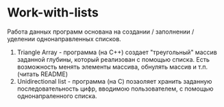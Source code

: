 # Work-with-lists
Работа данных программ основана на создании / заполнении / уделении однонаправленных списков.
1. Triangle Array - программа (на C++) создает "треугольный" массив заданной глубины, который реализован с помощью списка. Есть возможность менять элементы массива, обнулять массив и т.п. (читать README)
2. Unidirectional list - программа (на C) позаоляет хранить заданную последовательность цифр, вводимою пользователем, с помощью однонапраленного списка.
